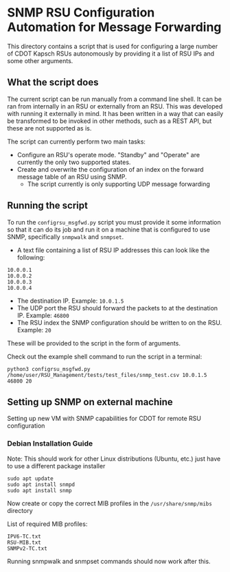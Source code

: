 # SNMP RSU Configuration Automation for Message Forwarding
This directory contains a script that is used for configuring a large number of CDOT Kapsch RSUs autonomously by providing it a list of RSU IPs and some other arguments.

## What the script does
The current script can be run manually from a command line shell. It can be ran from internally in an RSU or externally from an RSU. This was developed with running it externally in mind. It has been written in a way that can easily be transformed to be invoked in other methods, such as a REST API, but these are not supported as is.

The script can currently perform two main tasks:
- Configure an RSU's operate mode. "Standby" and "Operate" are currently the only two supported states.
- Create and overwrite the configuration of an index on the forward message table of an RSU using SNMP.
  - The script currently is only supporting UDP message forwarding

## Running the script
To run the `configrsu_msgfwd.py` script you must provide it some information so that it can do its job and run it on a machine that is configured to use SNMP, specifically `snmpwalk` and `snmpset`.
- A text file containing a list of RSU IP addresses this can look like the following:
```
10.0.0.1
10.0.0.2
10.0.0.3
10.0.0.4
```
- The destination IP. Example: `10.0.1.5`
- The UDP port the RSU should forward the packets to at the destination IP. Example: `46800`
- The RSU index the SNMP configuration should be written to on the RSU. Example: `20`

These will be provided to the script in the form of arguments.

Check out the example shell command to run the script in a terminal:
```
python3 configrsu_msgfwd.py /home/user/RSU_Management/tests/test_files/snmp_test.csv 10.0.1.5 46800 20
```
## Setting up SNMP on external machine
Setting up new VM with SNMP capabilities for CDOT for remote RSU configuration

### Debian Installation Guide
Note: This should work for other Linux distributions (Ubuntu, etc.) just have to use a different package installer

```
sudo apt update
sudo apt install snmpd
sudo apt install snmp
```
Now create or copy the correct MIB profiles in the `/usr/share/snmp/mibs` directory

List of required MIB profiles:
```
IPV6-TC.txt
RSU-MIB.txt
SNMPv2-TC.txt
```
Running snmpwalk and snmpset commands should now work after this.
